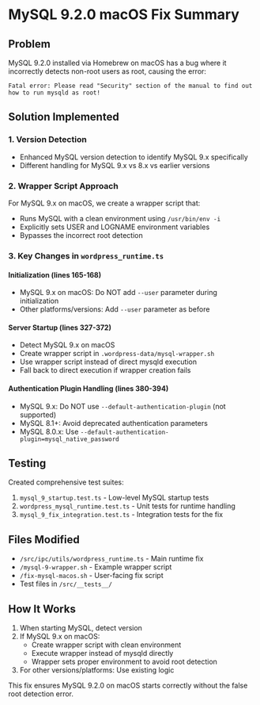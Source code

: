 # MySQL 9.2.0 macOS Fix Summary

## Problem
MySQL 9.2.0 installed via Homebrew on macOS has a bug where it incorrectly detects non-root users as root, causing the error:
```
Fatal error: Please read "Security" section of the manual to find out how to run mysqld as root!
```

## Solution Implemented

### 1. Version Detection
- Enhanced MySQL version detection to identify MySQL 9.x specifically
- Different handling for MySQL 9.x vs 8.x vs earlier versions

### 2. Wrapper Script Approach
For MySQL 9.x on macOS, we create a wrapper script that:
- Runs MySQL with a clean environment using `/usr/bin/env -i`
- Explicitly sets USER and LOGNAME environment variables
- Bypasses the incorrect root detection

### 3. Key Changes in `wordpress_runtime.ts`

#### Initialization (lines 165-168)
- MySQL 9.x on macOS: Do NOT add `--user` parameter during initialization
- Other platforms/versions: Add `--user` parameter as before

#### Server Startup (lines 327-372)
- Detect MySQL 9.x on macOS
- Create wrapper script in `.wordpress-data/mysql-wrapper.sh`
- Use wrapper script instead of direct mysqld execution
- Fall back to direct execution if wrapper creation fails

#### Authentication Plugin Handling (lines 380-394)
- MySQL 9.x: Do NOT use `--default-authentication-plugin` (not supported)
- MySQL 8.1+: Avoid deprecated authentication parameters
- MySQL 8.0.x: Use `--default-authentication-plugin=mysql_native_password`

## Testing
Created comprehensive test suites:
1. `mysql_9_startup.test.ts` - Low-level MySQL startup tests
2. `wordpress_mysql_runtime.test.ts` - Unit tests for runtime handling
3. `mysql_9_fix_integration.test.ts` - Integration tests for the fix

## Files Modified
- `/src/ipc/utils/wordpress_runtime.ts` - Main runtime fix
- `/mysql-9-wrapper.sh` - Example wrapper script
- `/fix-mysql-macos.sh` - User-facing fix script
- Test files in `/src/__tests__/`

## How It Works
1. When starting MySQL, detect version
2. If MySQL 9.x on macOS:
   - Create wrapper script with clean environment
   - Execute wrapper instead of mysqld directly
   - Wrapper sets proper environment to avoid root detection
3. For other versions/platforms: Use existing logic

This fix ensures MySQL 9.2.0 on macOS starts correctly without the false root detection error.